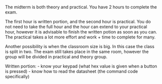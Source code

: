 The midterm is both theory and practical.
You have 2 hours to complete the exam.

The first hour is written portion, and the second hour is practical. You do not need to take
the full hour and the hour can extend to your practical hour, however it is advisable to finish
the written potion as soon as you can. The practical takes a lot more effort and work + time
to complete for many.

Another possibility is when the classroom size is big. In this case the class is split in two.
The exam still takes place in the same room, however the group will be divided in practical and 
theory group.

Written portion:
	- know your keypad (what hex value is given when a button is pressed)
	- know how to read the datasheet (the command code specifically)